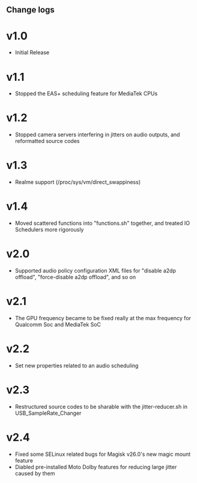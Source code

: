 ## Change logs

# v1.0
* Initial Release

# v1.1
* Stopped the EAS+ scheduling feature for MediaTek CPUs

# v1.2
* Stopped camera servers interfering in jitters on audio outputs, and reformatted source codes

# v1.3
* Realme support (/proc/sys/vm/direct_swappiness)

# v1.4
* Moved scattered functions into "functions.sh" together, and treated IO Schedulers more rigorously

# v2.0
* Supported audio policy configuration XML files for "disable a2dp offload", "force-disable a2dp offload", and so on
# v2.1
* The GPU frequency became to be fixed really at the max frequency for Qualcomm Soc and MediaTek SoC

# v2.2
* Set new properties related to an audio scheduling

# v2.3
* Restructured source codes to be sharable with the jitter-reducer.sh in USB_SampleRate_Changer

# v2.4
* Fixed some SELinux related bugs for Magisk v26.0's new magic mount feature
* Diabled pre-installed Moto Dolby features for reducing large jitter caused by them

##
